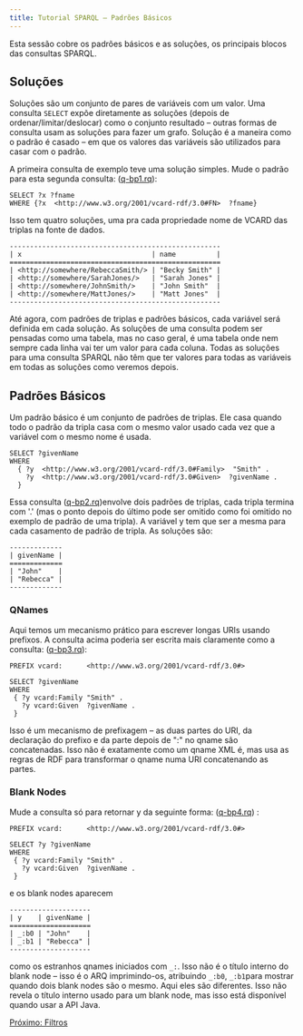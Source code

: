 ```yaml
---
title: Tutorial SPARQL – Padrões Básicos
---
```


Esta sessão cobre os padrões básicos e as soluções, os principais blocos das consultas SPARQL.

## Soluções

Soluções são um conjunto de pares de variáveis com um valor. Uma consulta `SELECT` expõe diretamente as soluções (depois de ordenar/limitar/deslocar) como o conjunto resultado – outras formas de consulta usam as soluções para fazer um grafo. Solução é a maneira como o padrão é casado – em que os valores das variáveis são utilizados para casar com o padrão.

A primeira consulta de exemplo teve uma solução simples. Mude o padrão para esta segunda consulta: ([q-bp1.rq](sparql_data/q-bp1.rq)):

```sparql
SELECT ?x ?fname
WHERE {?x  <http://www.w3.org/2001/vcard-rdf/3.0#FN>  ?fname}
```

Isso tem quatro soluções, uma pra cada propriedade nome de VCARD das triplas na fonte de dados.

```turtle
----------------------------------------------------
| x                                | name          |
====================================================
| <http://somewhere/RebeccaSmith/> | "Becky Smith" |
| <http://somewhere/SarahJones/>   | "Sarah Jones" |
| <http://somewhere/JohnSmith/>    | "John Smith"  |
| <http://somewhere/MattJones/>    | "Matt Jones"  |
----------------------------------------------------
```

Até agora, com padrões de triplas e padrões básicos, cada variável será definida em cada solução. As soluções de uma consulta podem ser pensadas como uma tabela, mas no caso geral, é uma tabela onde nem sempre cada linha vai ter um valor para cada coluna. Todas as soluções para uma consulta SPARQL não têm que ter valores para todas as variáveis em todas as soluções como veremos depois.

## Padrões Básicos

Um padrão básico é um conjunto de padrões de triplas. Ele casa quando todo o padrão da tripla casa com o mesmo valor usado cada vez que a variável com o mesmo nome é usada.

```sparql
SELECT ?givenName
WHERE
  { ?y  <http://www.w3.org/2001/vcard-rdf/3.0#Family>  "Smith" .
    ?y  <http://www.w3.org/2001/vcard-rdf/3.0#Given>  ?givenName .
  }
```

Essa consulta ([q-bp2.rq](sparql_data/q-bp2.rq))envolve dois padrões de triplas, cada tripla termina com '.' (mas o ponto depois do último pode ser omitido como foi omitido no exemplo de padrão de uma tripla). A variável y tem que ser a mesma para cada casamento de padrão de tripla. As soluções são:

```turtle
-------------
| givenName |
=============
| "John"    |
| "Rebecca" |
-------------
```

### QNames

Aqui temos um mecanismo prático para escrever longas URIs usando prefixos. A consulta acima poderia ser escrita mais claramente como a consulta:
([q-bp3.rq](sparql_data/q-bp3.rq)):

```sparql
PREFIX vcard:      <http://www.w3.org/2001/vcard-rdf/3.0#>

SELECT ?givenName
WHERE
 { ?y vcard:Family "Smith" .
   ?y vcard:Given  ?givenName .
 }
```

Isso é um mecanismo de prefixagem – as duas partes do URI, da declaração do prefixo e da parte depois de ":" no qname são concatenadas. Isso não é exatamente como um qname XML é, mas usa as regras de RDF para transformar o qname numa URI concatenando as partes.

### Blank Nodes

Mude a consulta só para retornar y da seguinte forma:
([q-bp4.rq](sparql_data/q-bp4.rq)) :

```sparql
PREFIX vcard:      <http://www.w3.org/2001/vcard-rdf/3.0#>

SELECT ?y ?givenName
WHERE
 { ?y vcard:Family "Smith" .
   ?y vcard:Given  ?givenName .
 }
```

e os blank nodes aparecem

```turtle
--------------------
| y    | givenName |
====================
| _:b0 | "John"    |
| _:b1 | "Rebecca" |
--------------------
```

como os estranhos qnames iniciados com  `_:`. Isso não é o título interno do blank node – isso é o ARQ imprimindo-os, atribuindo `_:b0`, `_:b1`para mostrar quando dois blank nodes são o mesmo. Aqui eles são diferentes. Isso não revela o título interno usado para um blank node, mas isso está disponível quando usar a API Java.

[Próximo: Filtros](sparql_filters_pt.html)



